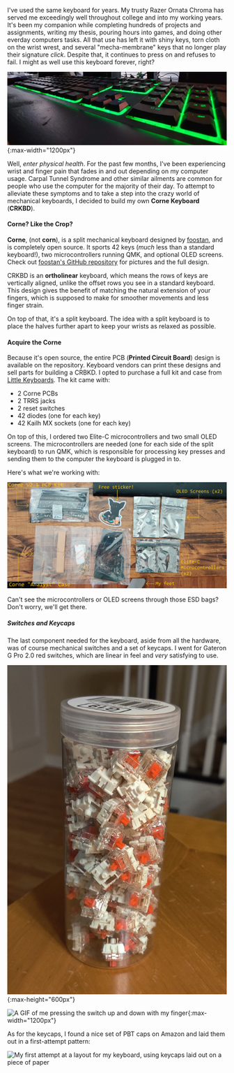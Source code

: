 I've used the same keyboard for years. My trusty Razer Ornata Chroma has served
me exceedingly well throughout college and into my working years. It's been my
companion while completing hundreds of projects and assignments, writing my
thesis, pouring hours into games, and doing other everday computers tasks. All
that use has left it with shiny keys, torn cloth on the wrist wrest, and several
"mecha-membrane" keys that no longer play their signature *click*. Despite that,
it continues to press on and refuses to fail. I might as well use this keyboard
forever, right?

![My tired and worn Razer Ornata Chroma](/images/posts/2023-10-29-keyboard-corne-build-1/razer_ornata_chroma.jpg){:max-width="1200px"}

Well, *enter physical health*. For the past few months, I've been experiencing
wrist and finger pain that fades in and out depending on my computer usage.
Carpal Tunnel Syndrome and other similar ailments are common for people who use
the computer for the majority of their day. To attempt to alleviate these
symptoms and to take a step into the crazy world of mechanical keyboards, I
decided to build my own **Corne Keyboard** (**CRKBD**).

#### Corne? Like the Crop?

**Corne**, (not **corn**), is a split mechanical keyboard designed by
[foostan](https://github.com/foostan), and is completely open source. It sports
42 keys (*much* less than a standard keyboard!), two microcontrollers running
QMK, and optional OLED screens. Check out
[foostan's GitHub repository](https://github.com/foostan/crkbd)
for pictures and the full design.

CRKBD is an **ortholinear** keyboard, which means the rows of keys are
vertically aligned, unlike the offset rows you see in a standard keyboard.
This design gives the benefit of matching the natural extension of your fingers,
which is supposed to make for smoother movements and less finger strain.

On top of that, it's a split keyboard. The idea with a split keyboard is to
place the halves further apart to keep your wrists as relaxed as possible.

#### Acquire the Corne

Because it's open source, the entire PCB (**Printed Circuit Board**) design is
available on the repository. Keyboard vendors can print these designs and sell
parts for building a CRBKD. I opted to purchase a full kit and case from
[Little Keyboards](https://www.littlekeyboards.com/). The kit came with:

* 2 Corne PCBs
* 2 TRRS jacks
* 2 reset switches
* 42 diodes (one for each key)
* 42 Kailh MX sockets (one for each key)

On top of this, I ordered two Elite-C microcontrollers and two small OLED
screens. The microcontrollers are needed (one for each side of the split
keyboard) to run QMK, which is responsible for processing key presses and
sending them to the computer the keyboard is plugged in to.

Here's what we're working with:

![All the components of the corne keyboard](/images/posts/2023-10-29-keyboard-corne-build-1/kit_all.jpg)

Can't see the microcontrollers or OLED screens through those ESD bags? Don't
worry, we'll get there.

##### Switches and Keycaps

The last component needed for the keyboard, aside from all the hardware, was of
course mechanical switches and a set of keycaps. I went for Gateron G Pro 2.0
red switches, which are linear in feel and *very* satisfying to use.

![The switches sitting in a plastic jug](/images/posts/2023-10-29-keyboard-corne-build-1/switches_jug.jpg){:max-height="600px"}

![A GIF of me pressing the switch up and down with my finger](/images/posts/2023-10-29-keyboard-corne-build-1/switches_demo.gif){:max-width="1200px"}

As for the keycaps, I found a nice set of PBT caps on Amazon and laid them out
in a first-attempt pattern:

![My first attempt at a layout for my keyboard, using keycaps laid out on a
piece of paper](/images/posts/2023-10-29-keyboard-corne-build-1/keycaps_layout.jpg)


